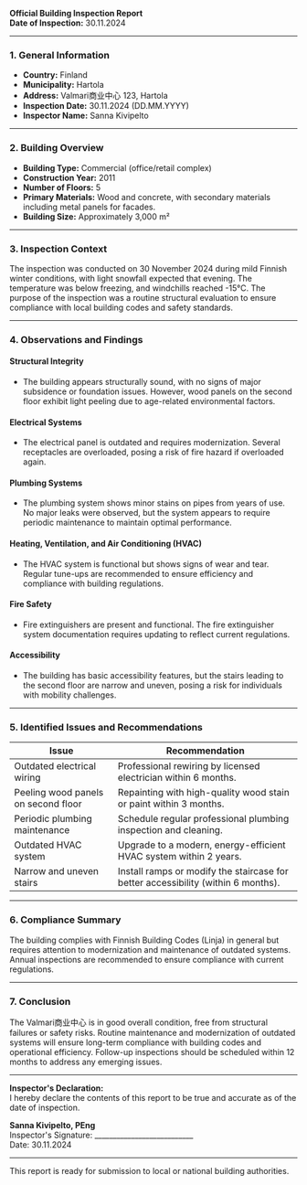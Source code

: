 

**Official Building Inspection Report**  
**Date of Inspection:** 30.11.2024  

---

### **1. General Information**  
- **Country:** Finland  
- **Municipality:** Hartola  
- **Address:** Valmari商业中心 123, Hartola  
- **Inspection Date:** 30.11.2024 (DD.MM.YYYY)  
- **Inspector Name:** Sanna Kivipelto  

---

### **2. Building Overview**  
- **Building Type:** Commercial (office/retail complex)  
- **Construction Year:** 2011  
- **Number of Floors:** 5  
- **Primary Materials:** Wood and concrete, with secondary materials including metal panels for facades.  
- **Building Size:** Approximately 3,000 m²  

---

### **3. Inspection Context**  
The inspection was conducted on 30 November 2024 during mild Finnish winter conditions, with light snowfall expected that evening. The temperature was below freezing, and windchills reached -15°C. The purpose of the inspection was a routine structural evaluation to ensure compliance with local building codes and safety standards.

---

### **4. Observations and Findings**  

#### **Structural Integrity**  
- The building appears structurally sound, with no signs of major subsidence or foundation issues. However, wood panels on the second floor exhibit light peeling due to age-related environmental factors.  

#### **Electrical Systems**  
- The electrical panel is outdated and requires modernization. Several receptacles are overloaded, posing a risk of fire hazard if overloaded again.  

#### **Plumbing Systems**  
- The plumbing system shows minor stains on pipes from years of use. No major leaks were observed, but the system appears to require periodic maintenance to maintain optimal performance.  

#### **Heating, Ventilation, and Air Conditioning (HVAC)**  
- The HVAC system is functional but shows signs of wear and tear. Regular tune-ups are recommended to ensure efficiency and compliance with building regulations.  

#### **Fire Safety**  
- Fire extinguishers are present and functional. The fire extinguisher system documentation requires updating to reflect current regulations.  

#### **Accessibility**  
- The building has basic accessibility features, but the stairs leading to the second floor are narrow and uneven, posing a risk for individuals with mobility challenges.  

---

### **5. Identified Issues and Recommendations**  

| **Issue**                          | **Recommendation**                                                                 |
|------------------------------------|-----------------------------------------------------------------------------------|
| Outdated electrical wiring           | Professional rewiring by licensed electrician within 6 months.                  |
| Peeling wood panels on second floor | Repainting with high-quality wood stain or paint within 3 months.                |
| Periodic plumbing maintenance        | Schedule regular professional plumbing inspection and cleaning.                 |
| Outdated HVAC system               | Upgrade to a modern, energy-efficient HVAC system within 2 years.                |
| Narrow and uneven stairs           | Install ramps or modify the staircase for better accessibility (within 6 months). |

---

### **6. Compliance Summary**  
The building complies with Finnish Building Codes (Linja) in general but requires attention to modernization and maintenance of outdated systems. Annual inspections are recommended to ensure compliance with current regulations.

---

### **7. Conclusion**  
The Valmari商业中心 is in good overall condition, free from structural failures or safety risks. Routine maintenance and modernization of outdated systems will ensure long-term compliance with building codes and operational efficiency. Follow-up inspections should be scheduled within 12 months to address any emerging issues.

---

**Inspector's Declaration:**  
I hereby declare the contents of this report to be true and accurate as of the date of inspection.  

**Sanna Kivipelto, PEng**  
Inspector's Signature: ___________________________  
Date: 30.11.2024  

--- 

This report is ready for submission to local or national building authorities.